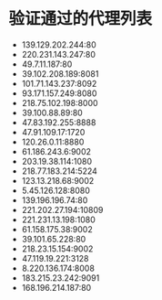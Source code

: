 # 验证通过的代理列表

 - 139.129.202.244:80
 - 220.231.143.247:80
 - 49.7.11.187:80
 - 39.102.208.189:8081
 - 101.71.143.237:8092
 - 93.171.157.249:8080
 - 218.75.102.198:8000
 - 39.100.88.89:80
 - 47.83.192.255:8888
 - 47.91.109.17:1720
 - 120.26.0.11:8880
 - 61.186.243.6:9002
 - 203.19.38.114:1080
 - 218.77.183.214:5224
 - 123.13.218.68:9002
 - 5.45.126.128:8080
 - 139.196.196.74:80
 - 221.202.27.194:10809
 - 221.231.13.198:1080
 - 61.158.175.38:9002
 - 39.101.65.228:80
 - 218.23.15.154:9002
 - 47.119.19.221:3128
 - 8.220.136.174:8008
 - 183.215.23.242:9091
 - 168.196.214.187:80
